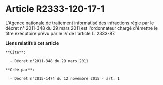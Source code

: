 # Article R2333-120-17-1

L'Agence nationale de traitement informatisé des infractions régie par le décret n° 2011-348 du 29 mars 2011 est
l'ordonnateur chargé d'émettre le titre exécutoire prévu par le IV de l'article L. 2333-87.

**Liens relatifs à cet article**

	**Cite**:

	  - Décret n°2011-348 du 29 mars 2011

	**Créé par**:

	  - Décret n°2015-1474 du 12 novembre 2015 - art. 1
